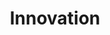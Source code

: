 ---
layout: default
name: editionone
title: Innovation
volume: Edition One
image: /img/editions/covers/editionone.jpg
description: This is a description of edition one.
---